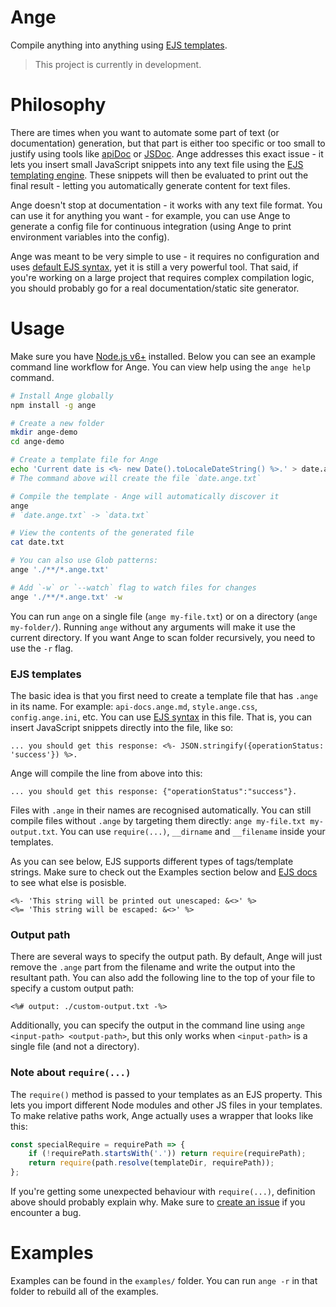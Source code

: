 # Ange

Compile anything into anything using [EJS templates](http://ejs.co/).

> This project is currently in development.

# Philosophy

There are times when you want to automate some part of text (or documentation) generation, but that part is either too
specific or too small to justify using tools like [apiDoc](http://apidocjs.com/) or [JSDoc](https://github.com/jsdoc3/jsdoc).
Ange addresses this exact issue - it lets you insert small JavaScript snippets into any  text file using the
[EJS templating engine](http://ejs.co/). These snippets will then be evaluated to print out the final result - letting
you automatically generate content for text files.

Ange doesn't stop at documentation - it works with any text file format. You can use it for anything you want - for
example, you can use Ange to generate a config file for continuous integration (using Ange to print environment
variables into the config).

Ange was meant to be very simple to use - it requires no configuration and uses
[default EJS syntax](http://ejs.co/#docs), yet it is still a very powerful tool. That said, if you're working on a large
project that requires complex compilation logic, you should probably go for a real documentation/static site generator.

# Usage

Make sure you have [Node.js v6+](https://nodejs.org/) installed. Below you can see an example command line workflow for
Ange. You can view help using the `ange help` command.

```bash
# Install Ange globally
npm install -g ange

# Create a new folder
mkdir ange-demo
cd ange-demo

# Create a template file for Ange
echo 'Current date is <%- new Date().toLocaleDateString() %>.' > date.ange.txt
# The command above will create the file `date.ange.txt`

# Compile the template - Ange will automatically discover it
ange
# `date.ange.txt` -> `data.txt`

# View the contents of the generated file
cat date.txt

# You can also use Glob patterns:
ange './**/*.ange.txt'

# Add `-w` or `--watch` flag to watch files for changes
ange './**/*.ange.txt' -w
```

You can run `ange` on a single file (`ange my-file.txt`) or on a directory (`ange my-folder/`). Running `ange` without
any arguments will make it use the current directory. If you want Ange to scan folder recursively, you need to use the
`-r` flag.

### EJS templates

The basic idea is that you first need to create a template file that has
`.ange` in its name. For example: `api-docs.ange.md`, `style.ange.css`,
`config.ange.ini`, etc. You can use [EJS syntax](http://ejs.co/#docs) in this
file. That is, you can insert JavaScript snippets directly into the file,
like so:

```
... you should get this response: <%- JSON.stringify({operationStatus: 'success'}) %>.
```

Ange will compile the line from above into this:


```
... you should get this response: {"operationStatus":"success"}.
```

Files with `.ange` in their names are recognised automatically. You can still compile files without `.ange` by targeting
them directly: `ange my-file.txt my-output.txt`. You can use `require(...)`, `__dirname` and `__filename` inside your
templates.

As you can see below, EJS supports different types of tags/template strings. Make sure to check out the Examples section
below and [EJS docs](http://ejs.co/#docs) to see what else is posisble.

```
<%- 'This string will be printed out unescaped: &<>' %>
<%= 'This string will be escaped: &<>' %>
```

### Output path

There are several ways to specify the output path. By default, Ange will just remove the `.ange` part from the filename
and write the output into the resultant path. You can also add the following line to the top of your file to specify
a custom output path:

```
<%# output: ./custom-output.txt -%>
```

Additionally, you can specify the output in the command line using `ange <input-path> <output-path>`, but this only
works when `<input-path>` is a single file (and not a directory).

### Note about `require(...)`

The `require()` method is passed to your templates as an EJS property. This lets you import different Node modules and
other JS files in your templates. To make relative paths work, Ange actually uses a wrapper that looks like this:

```javascript
const specialRequire = requirePath => {
    if (!requirePath.startsWith('.')) return require(requirePath);
    return require(path.resolve(templateDir, requirePath));
};
```

If you're getting some unexpected behaviour with `require(...)`, definition above should probably explain why. Make sure
to [create an issue](https://github.com/TimboKZ/Ange/issues) if you encounter a bug.

# Examples

Examples can be found in the `examples/` folder. You can run `ange -r` in that folder to rebuild all of the examples.

